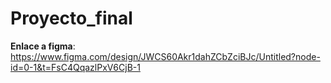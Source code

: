 # Proyecto_final
**Enlace a figma**: https://www.figma.com/design/JWCS60Akr1dahZCbZciBJc/Untitled?node-id=0-1&t=FsC4QqazlPxV6CjB-1
